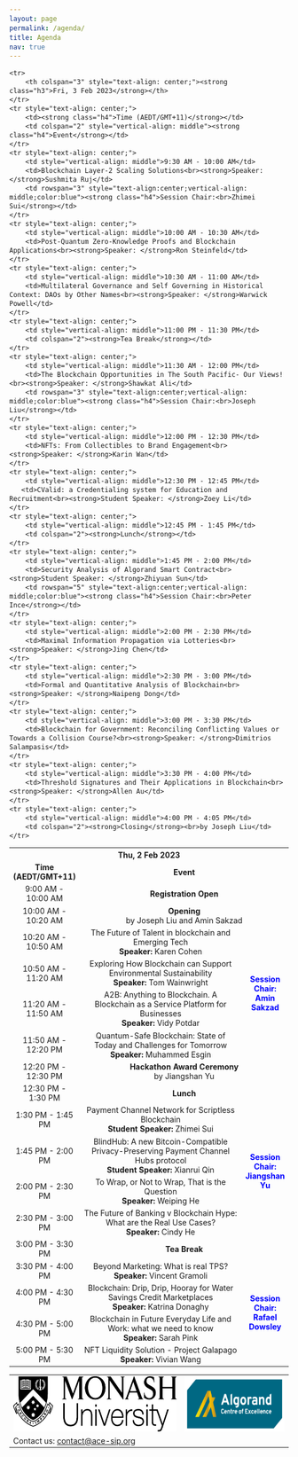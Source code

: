 ```yaml
---
layout: page
permalink: /agenda/
title: Agenda
nav: true
---
```

<table>
    <tr>
        <th colspan="3" style="text-align: center;"><strong class="h3">Thu, 2 Feb 2023</strong></th>
    </tr>
    <tr style="text-align: center;">
        <td><strong class="h4">Time (AEDT/GMT+11)</strong></td>
        <td colspan="2" style="vertical-align: middle"><strong class="h4">Event</strong></td>
    </tr>
    <tr style="text-align: center;">
        <td>9:00 AM - 10:00 AM</td>
        <td colspan="2" style="vertical-align: middle"><strong>Registration Open</strong></td>
    </tr>
    <tr style="text-align: center;">
        <td style="vertical-align: middle">10:00 AM - 10:20 AM</td>
        <td colspan="2"><strong>Opening</strong><br>by Joseph Liu and Amin Sakzad</td>
    </tr>
    <tr style="text-align: center;">
        <td style="vertical-align: middle">10:20 AM - 10:50 AM</td>
        <td width="60%">The Future of Talent in blockchain and Emerging Tech<br><strong>Speaker: </strong>Karen Cohen</td>
        <td rowspan="4" style="text-align:center;vertical-align:middle;color:blue;"><strong class="h4">Session Chair:<br>Amin Sakzad</strong></td>
    </tr>
    <tr style="text-align: center;">
        <td style="vertical-align: middle">10:50 AM - 11:20 AM</td>
        <td>Exploring How Blockchain can Support Environmental Sustainability<br><strong>Speaker: </strong>Tom Wainwright</td>
    </tr>
    <tr style="text-align: center;">
        <td style="vertical-align: middle">11:20 AM - 11:50 AM</td>
        <td>A2B: Anything to Blockchain. A Blockchain as a Service Platform for Businesses<br><strong>Speaker: </strong>Vidy Potdar</td>
    </tr>
    <tr style="text-align: center;">
        <td style="vertical-align: middle">11:50 AM - 12:20 PM</td>
        <td width="50%">Quantum-Safe Blockchain: State of Today and Challenges for Tomorrow<br><strong>Speaker: </strong>Muhammed Esgin</td>
    </tr>
    <tr style="text-align: center;">
        <td style="vertical-align: middle">12:20 PM - 12:30 PM</td>
        <td colspan="2"><strong>Hackathon Award Ceremony</strong><br>by Jiangshan Yu</td>
    </tr>
    <tr style="text-align: center;">
        <td style="vertical-align: middle">12:30 PM - 1:30 PM</td>
        <td colspan="2"><strong>Lunch</strong></td>
    </tr>
    <tr style="text-align: center;">
        <td style="vertical-align: middle">1:30 PM - 1:45 PM</td>
        <td>Payment Channel Network for Scriptless Blockchain<br><strong>Student Speaker: </strong>Zhimei Sui</td>
        <td rowspan="4" style="text-align:center;vertical-align: middle;color:blue"><strong class="h4">Session Chair:<br>Jiangshan Yu</strong></td>
    </tr>
    <tr style="text-align: center;">
        <td style="vertical-align: middle">1:45 PM - 2:00 PM</td>
        <td>BlindHub: A new Bitcoin-Compatible Privacy-Preserving Payment Channel Hubs protocol<br><strong>Student Speaker: </strong>Xianrui Qin</td>
    </tr>
    <tr style="text-align: center;">
        <td style="vertical-align: middle">2:00 PM - 2:30 PM</td>
        <td>To Wrap, or Not to Wrap, That is the Question<br><strong>Speaker: </strong>Weiping He</td>
    </tr>
    <tr style="text-align: center;">
        <td style="vertical-align: middle">2:30 PM - 3:00 PM</td>
        <td>The Future of Banking v Blockchain Hype: What are the Real Use Cases?<br><strong>Speaker: </strong>Cindy He</td>
    </tr>
    <tr style="text-align: center;">
        <td style="vertical-align: middle">3:00 PM - 3:30 PM</td>
        <td colspan="2"><strong>Tea Break</strong></td>
    </tr>
    <tr style="text-align: center;">
        <td style="vertical-align: middle">3:30 PM - 4:00 PM</td>
        <td>Beyond Marketing: What is real TPS?<br><strong>Speaker: </strong>Vincent Gramoli</td>
        <td rowspan="4" style="text-align:center;vertical-align: middle;color:blue"><strong class="h4">Session Chair:<br>Rafael Dowsley</strong></td>
    </tr>
    <tr style="text-align: center;">
        <td style="vertical-align: middle">4:00 PM - 4:30 PM</td>
        <td>Blockchain: Drip, Drip, Hooray for Water Savings Credit Marketplaces<br><strong>Speaker: </strong>Katrina Donaghy</td>
    </tr>
    <tr style="text-align: center;">
        <td style="vertical-align: middle">4:30 PM - 5:00 PM</td>
        <td>Blockchain in Future Everyday Life and Work: what we need to know<br><strong>Speaker: </strong>Sarah Pink</td>
    </tr>
    <tr style="text-align: center;">
        <td style="vertical-align: middle">5:00 PM - 5:30 PM</td>
        <td>NFT Liquidity Solution - Project Galapago<br><strong>Speaker: </strong>Vivian Wang</td>
    </tr>

    <tr>
        <th colspan="3" style="text-align: center;"><strong class="h3">Fri, 3 Feb 2023</strong></th>
    </tr>
    <tr style="text-align: center;">
        <td><strong class="h4">Time (AEDT/GMT+11)</strong></td>
        <td colspan="2" style="vertical-align: middle"><strong class="h4">Event</strong></td>
    </tr>
    <tr style="text-align: center;">
        <td style="vertical-align: middle">9:30 AM - 10:00 AM</td>
        <td>Blockchain Layer-2 Scaling Solutions<br><strong>Speaker: </strong>Sushmita Ruj</td>
        <td rowspan="3" style="text-align:center;vertical-align: middle;color:blue"><strong class="h4">Session Chair:<br>Zhimei Sui</strong></td>
    </tr>
    <tr style="text-align: center;">
        <td style="vertical-align: middle">10:00 AM - 10:30 AM</td>
        <td>Post-Quantum Zero-Knowledge Proofs and Blockchain Applications<br><strong>Speaker: </strong>Ron Steinfeld</td>
    </tr>
    <tr style="text-align: center;">
        <td style="vertical-align: middle">10:30 AM - 11:00 AM</td>
        <td>Multilateral Governance and Self Governing in Historical Context: DAOs by Other Names<br><strong>Speaker: </strong>Warwick Powell</td>
    </tr>
    <tr style="text-align: center;">
        <td style="vertical-align: middle">11:00 PM - 11:30 PM</td>
        <td colspan="2"><strong>Tea Break</strong></td>
    </tr>
    <tr style="text-align: center;">
        <td style="vertical-align: middle">11:30 AM - 12:00 PM</td>
        <td>The Blockchain Opportunities in The South Pacific- Our Views!<br><strong>Speaker: </strong>Shawkat Ali</td>
        <td rowspan="3" style="text-align:center;vertical-align: middle;color:blue"><strong class="h4">Session Chair:<br>Joseph Liu</strong></td>
    </tr>
    <tr style="text-align: center;">
        <td style="vertical-align: middle">12:00 PM - 12:30 PM</td>
        <td>NFTs: From Collectibles to Brand Engagement<br><strong>Speaker: </strong>Karin Wan</td>
    </tr>
    <tr style="text-align: center;">
        <td style="vertical-align: middle">12:30 PM - 12:45 PM</td>
       <td>CValid: a Credentialing system for Education and Recruitment<br><strong>Student Speaker: </strong>Zoey Li</td>
    </tr>
    <tr style="text-align: center;">
        <td style="vertical-align: middle">12:45 PM - 1:45 PM</td>
        <td colspan="2"><strong>Lunch</strong></td>
    </tr>
    <tr style="text-align: center;">
        <td style="vertical-align: middle">1:45 PM - 2:00 PM</td>
        <td>Security Analysis of Algorand Smart Contract<br><strong>Student Speaker: </strong>Zhiyuan Sun</td>
        <td rowspan="5" style="text-align:center;vertical-align: middle;color:blue"><strong class="h4">Session Chair:<br>Peter Ince</strong></td>
    </tr>
    <tr style="text-align: center;">
        <td style="vertical-align: middle">2:00 PM - 2:30 PM</td>
        <td>Maximal Information Propagation via Lotteries<br><strong>Speaker: </strong>Jing Chen</td>
    </tr>
    <tr style="text-align: center;">
        <td style="vertical-align: middle">2:30 PM - 3:00 PM</td>
        <td>Formal and Quantitative Analysis of Blockchain<br><strong>Speaker: </strong>Naipeng Dong</td>
    </tr>
    <tr style="text-align: center;">
        <td style="vertical-align: middle">3:00 PM - 3:30 PM</td>
        <td>Blockchain for Government: Reconciling Conflicting Values or Towards a Collision Course?<br><strong>Speaker: </strong>Dimitrios Salampasis</td>
    </tr>
    <tr style="text-align: center;">
        <td style="vertical-align: middle">3:30 PM - 4:00 PM</td>
        <td>Threshold Signatures and Their Applications in Blockchain<br><strong>Speaker: </strong>Allen Au</td>
    </tr>
    <tr style="text-align: center;">
        <td style="vertical-align: middle">4:00 PM - 4:05 PM</td>
        <td colspan="2"><strong>Closing</strong><br>by Joseph Liu</td>
    </tr>
</table>

<table style="width:100%; border:none">
  <tr>
    <td style="text-align:center;border:none"><img src="/assets/img/monash.png" height="100"></td>
    <td style="text-align:center;vertical-align:center;border:none"><img src="/assets/img/ace-sip.png" height="100"></td>
  </tr>
  <tr>
    <td style="text-align:left;border:none">Contact us: <a href="mailto:contact@ace-sip.org">contact@ace-sip.org</a></td>
  </tr>
</table>